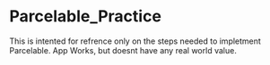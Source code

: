 # Parcelable_Practice

This is intented for refrence only on the steps needed to impletment Parcelable.
App Works, but doesnt have any real world value.
